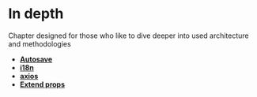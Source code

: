 # In depth

Chapter designed for those who like to dive deeper into used architecture and methodologies

* [**Autosave**](frontend/in-depth/autosave.md)
* [**i18n**](frontend/in-depth/i18n.md)
* [**axios**](frontend/in-depth/axios.md)
* [**Extend props**](frontend/in-depth/extend-props.md)
